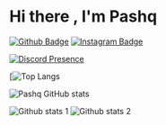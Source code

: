# Hi there , I'm Pashq
[![Github Badge](https://img.shields.io/badge/-Github-000?style=quare&labelColor=000&logo=Github&logoColor=white&link=link)](link) 
[![Instagram Badge](https://img.shields.io/badge/-Instagram-C13584?style=flat-quare&labelColor=C13584&logo=instagram&logoColor=white&link=link)](link)

[![Discord Presence](https://lanyard-profile-readme.vercel.app/api/838171410752864324)](https://discord.com/users/838171410752864324)

[![Top Langs](https://github-readme-stats.vercel.app/api/top-langs/?username=Pashq2&layout=compact&theme=dark)

![Pashq GitHub stats](https://github-readme-stats.vercel.app/api?username=Pashq2&show_icons=true&theme=dark)



![Github stats 1](https://github-readme-stats.vercel.app/api?username=Pashq2&show_icons=true&theme=gradient)
![Github stats 2](https://github-readme-stats.vercel.app/api?username=Pashq2&show_icons=true&theme=radical)

